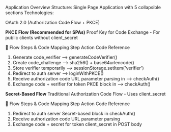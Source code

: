 Application Overview
Structure: Single Page Application with 5 collapsible sections
Technologies:

OAuth 2.0 (Authorization Code Flow + PKCE)

**PKCE Flow (Recommended for SPAs)**
Proof Key for Code Exchange - For public clients without client_secret

🔄 Flow Steps & Code Mapping
Step	Action	Code Reference
1. Generate code_verifier	--> generateCodeVerifier()
2. Create code_challenge	--> sha256() + base64urlencode()
3. Store verifier temporarily -->	sessionStorage.setItem('verifier')
4. Redirect to auth server -->	loginWithPKCE()
5. Receive authorization code	URL parameter parsing in --> checkAuth()
6. Exchange code + verifier for token	PKCE block in --> checkAuth()

**Secret-Based Flow**
Traditional Authorization Code Flow - Uses client_secret

🔄 Flow Steps & Code Mapping
Step	Action	Code Reference
1.	Redirect to auth server	Secret-based block in checkAuth()
2.	Receive authorization code	URL parameter parsing
3.	Exchange code + secret for token	client_secret in POST body
